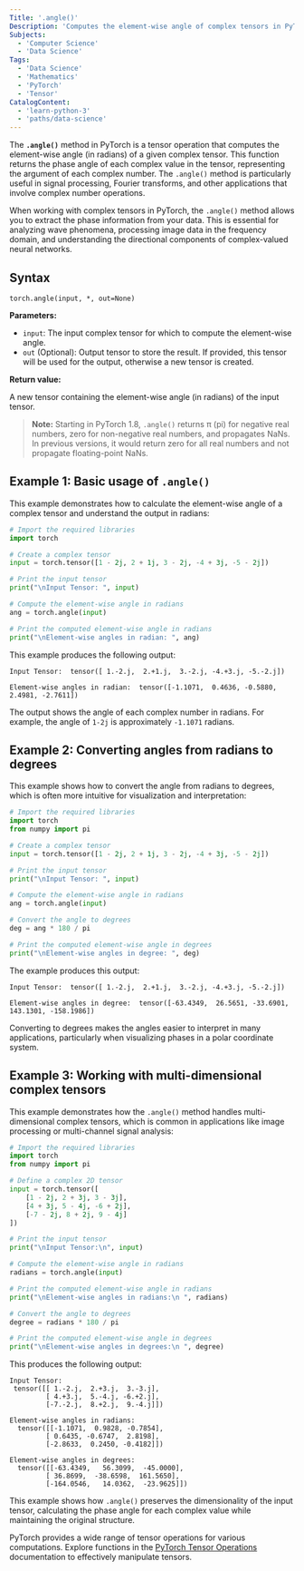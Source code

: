```yaml
---
Title: '.angle()'
Description: 'Computes the element-wise angle of complex tensors in PyTorch.'
Subjects:
  - 'Computer Science'
  - 'Data Science'
Tags:
  - 'Data Science'
  - 'Mathematics'
  - 'PyTorch'
  - 'Tensor'
CatalogContent:
  - 'learn-python-3'
  - 'paths/data-science'
---
```


The **`.angle()`** method in PyTorch is a tensor operation that computes the element-wise angle (in radians) of a given complex tensor. This function returns the phase angle of each complex value in the tensor, representing the argument of each complex number. The `.angle()` method is particularly useful in signal processing, Fourier transforms, and other applications that involve complex number operations.

When working with complex tensors in PyTorch, the `.angle()` method allows you to extract the phase information from your data. This is essential for analyzing wave phenomena, processing image data in the frequency domain, and understanding the directional components of complex-valued neural networks.

## Syntax

```pseudo
torch.angle(input, *, out=None)
```

**Parameters:**

- `input`: The input complex tensor for which to compute the element-wise angle.
- `out` (Optional): Output tensor to store the result. If provided, this tensor will be used for the output, otherwise a new tensor is created.

**Return value:**

A new tensor containing the element-wise angle (in radians) of the input tensor.

> **Note:** Starting in PyTorch 1.8, `.angle()` returns π (pi) for negative real numbers, zero for non-negative real numbers, and propagates NaNs. In previous versions, it would return zero for all real numbers and not propagate floating-point NaNs.

## Example 1: Basic usage of `.angle()`

This example demonstrates how to calculate the element-wise angle of a complex tensor and understand the output in radians:

```py
# Import the required libraries
import torch

# Create a complex tensor
input = torch.tensor([1 - 2j, 2 + 1j, 3 - 2j, -4 + 3j, -5 - 2j])

# Print the input tensor
print("\nInput Tensor: ", input)

# Compute the element-wise angle in radians
ang = torch.angle(input)

# Print the computed element-wise angle in radians
print("\nElement-wise angles in radian: ", ang)
```

This example produces the following output:

```shell
Input Tensor:  tensor([ 1.-2.j,  2.+1.j,  3.-2.j, -4.+3.j, -5.-2.j])

Element-wise angles in radian:  tensor([-1.1071,  0.4636, -0.5880,  2.4981, -2.7611])
```

The output shows the angle of each complex number in radians. For example, the angle of `1-2j` is approximately `-1.1071` radians.

## Example 2: Converting angles from radians to degrees

This example shows how to convert the angle from radians to degrees, which is often more intuitive for visualization and interpretation:

```py
# Import the required libraries
import torch
from numpy import pi

# Create a complex tensor
input = torch.tensor([1 - 2j, 2 + 1j, 3 - 2j, -4 + 3j, -5 - 2j])

# Print the input tensor
print("\nInput Tensor: ", input)

# Compute the element-wise angle in radians
ang = torch.angle(input)

# Convert the angle to degrees
deg = ang * 180 / pi

# Print the computed element-wise angle in degrees
print("\nElement-wise angles in degree: ", deg)
```

The example produces this output:

```shell
Input Tensor:  tensor([ 1.-2.j,  2.+1.j,  3.-2.j, -4.+3.j, -5.-2.j])

Element-wise angles in degree:  tensor([-63.4349,  26.5651, -33.6901, 143.1301, -158.1986])
```

Converting to degrees makes the angles easier to interpret in many applications, particularly when visualizing phases in a polar coordinate system.

## Example 3: Working with multi-dimensional complex tensors

This example demonstrates how the `.angle()` method handles multi-dimensional complex tensors, which is common in applications like image processing or multi-channel signal analysis:

```py
# Import the required libraries
import torch
from numpy import pi

# Define a complex 2D tensor
input = torch.tensor([
    [1 - 2j, 2 + 3j, 3 - 3j],
    [4 + 3j, 5 - 4j, -6 + 2j],
    [-7 - 2j, 8 + 2j, 9 - 4j]
])

# Print the input tensor
print("\nInput Tensor:\n", input)

# Compute the element-wise angle in radians
radians = torch.angle(input)

# Print the computed element-wise angle in radians
print("\nElement-wise angles in radians:\n ", radians)

# Convert the angle to degrees
degree = radians * 180 / pi

# Print the computed element-wise angle in degrees
print("\nElement-wise angles in degrees:\n ", degree)
```

This produces the following output:

```shell
Input Tensor:
 tensor([[ 1.-2.j,  2.+3.j,  3.-3.j],
         [ 4.+3.j,  5.-4.j, -6.+2.j],
         [-7.-2.j,  8.+2.j,  9.-4.j]])

Element-wise angles in radians:
  tensor([[-1.1071,  0.9828, -0.7854],
         [ 0.6435, -0.6747,  2.8198],
         [-2.8633,  0.2450, -0.4182]])

Element-wise angles in degrees:
  tensor([[-63.4349,   56.3099,  -45.0000],
         [ 36.8699,  -38.6598,  161.5650],
         [-164.0546,   14.0362,  -23.9625]])
```

This example shows how `.angle()` preserves the dimensionality of the input tensor, calculating the phase angle for each complex value while maintaining the original structure.

PyTorch provides a wide range of tensor operations for various computations. Explore functions in the [PyTorch Tensor Operations](https://www.codecademy.com/resources/docs/pytorch/tensor-operations) documentation to effectively manipulate tensors.
